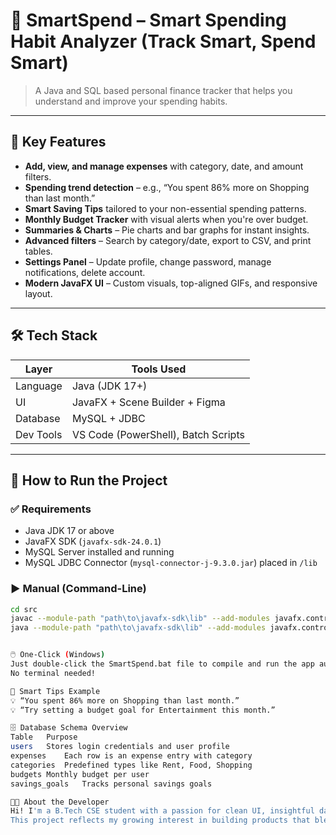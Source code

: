 # 💸 SmartSpend – Smart Spending Habit Analyzer  (Track Smart, Spend Smart)
> A Java and SQL based personal finance tracker that helps you understand and improve your spending habits.

---

## 📌 Key Features

- **Add, view, and manage expenses** with category, date, and amount filters.
- **Spending trend detection** – e.g., “You spent 86% more on Shopping than last month.”
- **Smart Saving Tips** tailored to your non-essential spending patterns.
- **Monthly Budget Tracker** with visual alerts when you're over budget.
- **Summaries & Charts** – Pie charts and bar graphs for instant insights.
- **Advanced filters** – Search by category/date, export to CSV, and print tables.
- **Settings Panel** – Update profile, change password, manage notifications, delete account.
- **Modern JavaFX UI** – Custom visuals, top-aligned GIFs, and responsive layout.

---

## 🛠️ Tech Stack

| Layer         | Tools Used                             |
|---------------|-----------------------------------------|
| Language      | Java (JDK 17+)                          |
| UI            | JavaFX + Scene Builder + Figma          |
| Database      | MySQL + JDBC                            |
| Dev Tools     | VS Code (PowerShell), Batch Scripts     |

---

## 🧪 How to Run the Project

### ✅ Requirements

- Java JDK 17 or above  
- JavaFX SDK (`javafx-sdk-24.0.1`)  
- MySQL Server installed and running  
- MySQL JDBC Connector (`mysql-connector-j-9.3.0.jar`) placed in `/lib`  

### ▶️ Manual (Command-Line)

```bash
cd src
javac --module-path "path\to\javafx-sdk\lib" --add-modules javafx.controls,javafx.fxml -cp ".;../lib/mysql-connector-j-9.3.0.jar;.." *.java
java --module-path "path\to\javafx-sdk\lib" --add-modules javafx.controls,javafx.fxml -cp ".;../lib/mysql-connector-j-9.3.0.jar;.." LoginPage


🖱️ One-Click (Windows)
Just double-click the SmartSpend.bat file to compile and run the app automatically.
No terminal needed!

🧠 Smart Tips Example
💡 “You spent 86% more on Shopping than last month.”
💡 “Try setting a budget goal for Entertainment this month.”

🗄️ Database Schema Overview
Table	Purpose
users	Stores login credentials and user profile
expenses	Each row is an expense entry with category
categories	Predefined types like Rent, Food, Shopping
budgets	Monthly budget per user
savings_goals	Tracks personal savings goals

🧑‍💻 About the Developer
Hi! I'm a B.Tech CSE student with a passion for clean UI, insightful data analytics, and real-world tools.
This project reflects my growing interest in building products that blend Java, SQL, and UX Design.